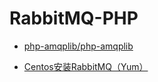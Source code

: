 # RabbitMQ-PHP

* [php-amqplib/php-amqplib](https://github.com/php-amqplib/php-amqplib)

* [Centos安装RabbitMQ（Yum）](./doc/install.md)
